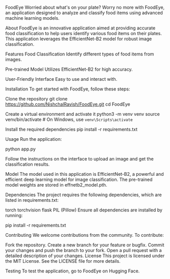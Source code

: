 FoodEye
Worried about what's on your plate? Worry no more with FoodEye, an application designed to analyze and classify food items using advanced machine learning models.

About
FoodEye is an innovative application aimed at providing accurate food classification to help users identify various food items on their plates. This application leverages the EfficientNet-B2 model for robust image classification.

Features
Food Classification
Identify different types of food items from images.

Pre-trained Model
Utilizes EfficientNet-B2 for high accuracy.

User-Friendly Interface
Easy to use and interact with.

Installation
To get started with FoodEye, follow these steps:

Clone the repository
git clone https://github.com/NishchalRavish/FoodEye.git
cd FoodEye
		
Create a virtual environment and activate it
python3 -m venv venv
source venv/bin/activate  # On Windows, use `venv\Scripts\activate`
		
Install the required dependencies
pip install -r requirements.txt
		
Usage
Run the application:

python app.py
		
Follow the instructions on the interface to upload an image and get the classification results.

Model
The model used in this application is EfficientNet-B2, a powerful and efficient deep learning model for image classification. The pre-trained model weights are stored in effnetb2_model.pth.

Dependencies
The project requires the following dependencies, which are listed in requirements.txt:

torch
torchvision
flask
PIL (Pillow)
Ensure all dependencies are installed by running:

pip install -r requirements.txt
		
Contributing
We welcome contributions from the community. To contribute:

Fork the repository.
Create a new branch for your feature or bugfix.
Commit your changes and push the branch to your fork.
Open a pull request with a detailed description of your changes.
License
This project is licensed under the MIT License. See the LICENSE file for more details.

Testing
To test the application, go to FoodEye on Hugging Face.
